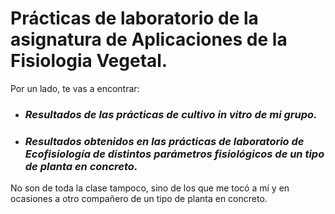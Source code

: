 # **Prácticas de laboratorio de la asignatura de Aplicaciones de la Fisiologia Vegetal.**

Por un lado, te vas a encontrar:

* ### ***Resultados de las prácticas de cultivo in vitro de mi grupo.***

* ### ***Resultados obtenidos en las prácticas de laboratorio de Ecofisiología de distintos parámetros fisiológicos de un tipo de planta en concreto.*** 

No son de toda la clase tampoco, sino de los que me tocó a mí y en ocasiones a otro compañero de un tipo de planta en concreto.
